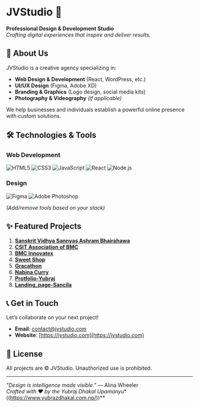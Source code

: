 # JVStudio 🚀

**Professional Design & Development Studio**  
*Crafting digital experiences that inspire and deliver results.*


## 🌟 About Us
JVStudio is a creative agency specializing in:
- **Web Design & Development** (React, WordPress, etc.)
- **UI/UX Design** (Figma, Adobe XD)
- **Branding & Graphics** (Logo design, social media kits)
- **Photography & Videography** *(if applicable)*

We help businesses and individuals establish a powerful online presence with custom solutions.

## 🛠️ Technologies & Tools
### Web Development
![HTML5](https://img.shields.io/badge/HTML5-E34F26?style=flat&logo=html5&logoColor=white)
![CSS3](https://img.shields.io/badge/CSS3-1572B6?style=flat&logo=css3&logoColor=white)
![JavaScript](https://img.shields.io/badge/JavaScript-F7DF1E?style=flat&logo=javascript&logoColor=black)
![React](https://img.shields.io/badge/React-61DAFB?style=flat&logo=react&logoColor=black)
![Node.js](https://img.shields.io/badge/Node.js-339933?style=flat&logo=node.js&logoColor=white)

### Design
![Figma](https://img.shields.io/badge/Figma-F24E1E?style=flat&logo=figma&logoColor=white)
![Adobe Photoshop](https://img.shields.io/badge/Photoshop-31A8FF?style=flat&logo=adobe-photoshop&logoColor=white)

*(Add/remove tools based on your stack)*

## ✨ Featured Projects
1. **[Sanskrit Vidhya Sannyas Ashram Bhairahawa]((https://www.sanskritvidhyasannyasashram.org.np/))** 
2. **[CSIT Association of BMC]((https://www.csitabmc.com/))** 
3. **[BMC Innovatex]((https://innovatex.csitabmc.com/))** 
4. **[Sweet Shop]((https://misthana-bhandar.vercel.app/))** 
5. **[Gracathon]((https://gracathon.vercel.app/))**
6. **[Nabina Curry]((https://www.nabinacurry.com/))**
7. **[Protfolio-Yubraj]((https://www.yubrazdhakal.com.np/))**
8. **[Landing_page-Sancila]((https://www.renukabhandari.com.np/))** 

## 📞 Get in Touch
Let’s collaborate on your next project!
- **Email**: [contact@jvstudio.com](mailto:contact@jvstudio.com) 
- **Website**: [https://jvstudio.com](https://jvstudio.com) 


## 📌 License
All projects are © JVStudio. Unauthorized use is prohibited.

---

*"Design is intelligence made visible."* — Alina Wheeler  
*Crafted with ❤️ by the Yubraj Dhakal Upamanyu** ((https://www.yubrazdhakal.com.np/))**
